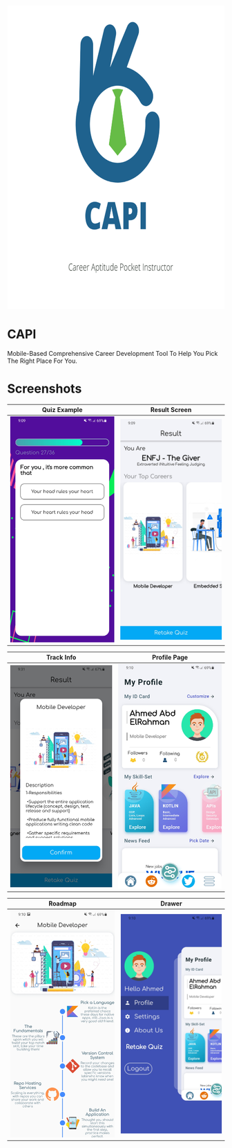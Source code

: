 <div align="center">
<img src="assets/images/launch_image.png" width="700px" height="700px" />
</div>

# CAPI

Mobile-Based Comprehensive Career
Development Tool To Help You Pick
The Right Place For You.

# Screenshots




|Quiz Example               |  Result Screen            |
|:-------------------------:|:-------------------------:|
|![landpage](Screenshots/1.jpg)     |  ![landpage](Screenshots/2.jpg)   |

|Track Info                 |  Profile Page             |
|:-------------------------:|:-------------------------:|
|![landpage](Screenshots/6.jpg)     |  ![landpage](Screenshots/3.jpg)   |

|Roadmap                    |  Drawer                   |
|:-------------------------:|:-------------------------:|
|![](Screenshots/4.jpg)     |  ![](Screenshots/5.jpg)   |
